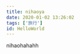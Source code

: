 ```yaml
---
title: nihaoya
date: 2020-01-02 13:26:02
tags: ['旅行']
id: HelloWorld
---
```




<!-- more -->

nihaohahahh